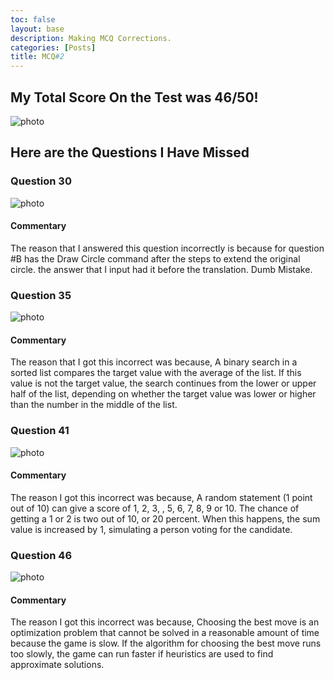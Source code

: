 ```yaml
---
toc: false
layout: base
description: Making MCQ Corrections.
categories: [Posts]
title: MCQ#2
---
```


## My Total Score On the Test was 46/50!

![photo]({{site.baseurl}}/images/MCQ-Test-2.png)


## Here are the Questions I Have Missed

### Question 30

![photo]({{site.baseurl}}/images/MCQ-#30.png)

#### Commentary

The reason that I answered this question incorrectly is because for question #B has the Draw Circle command after the steps to extend the original circle. the answer that I input had it before the translation. Dumb Mistake.

### Question 35

![photo]({{site.baseurl}}/images/Question-35.png)

#### Commentary

The reason that I got this incorrect was because, A binary search in a sorted list compares the target value with the average of the list. If this value is not the target value, the search continues from the lower  or  upper half of the list, depending on whether the target value was lower  or higher than the number in the middle of the list.

### Question 41

![photo]({{site.baseurl}}/images/Question-41.png)

#### Commentary

The reason I got this incorrect was because, A random statement (1 point out of 10) can give a score of 1, 2, 3, 
, 5, 6, 7, 8, 9 or 10. The chance of getting a 1 or 2 is two out of 10, or 20 percent. When this happens, the sum value is increased by 1, simulating a person voting for the candidate.


### Question 46

![photo]({{site.baseurl}}/images/Question-46.png)

#### Commentary

The reason I got this incorrect was because, Choosing the best move is an optimization problem that cannot be solved in a reasonable amount of time because the game is slow. If the algorithm for choosing the best move runs too slowly, the game can run faster if heuristics are used to find approximate solutions.